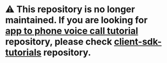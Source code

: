 # ⚠️ This repository is no longer maintained. If you are looking for [app to phone voice call tutorial](https://developer.nexmo.com/client-sdk/tutorials/app-to-phone/introduction/java) repository, please check [client-sdk-tutorials](https://github.com/nexmo-community/client-sdk-tutorials) repository.
